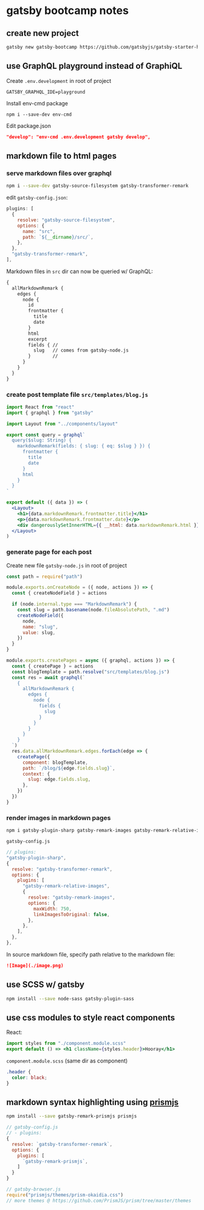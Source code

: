 # gatsby bootcamp notes

## create new project

```sh
gatsby new gatsby-bootcamp https://github.com/gatsbyjs/gatsby-starter-hello-world
```

## use GraphQL playground instead of GraphiQL

Create `.env.development` in root of project

```
GATSBY_GRAPHQL_IDE=playground
```

Install env-cmd package

```
npm i --save-dev env-cmd
```

Edit package.json

```json
"develop": "env-cmd .env.development gatsby develop",
```

## markdown file to html pages

### serve markdown files over graphql

```sh
npm i --save-dev gatsby-source-filesystem gatsby-transformer-remark
```

edit `gatsby-config.json`:

```js
plugins: [
  {
    resolve: "gatsby-source-filesystem",
    options: {
      name: "src",
      path: `${__dirname}/src/`,
    },
  },
  "gatsby-transformer-remark",
],
```

Markdown files in `src` dir can now be queried w/ GraphQL:

```graphql
{
  allMarkdownRemark {
    edges {
      node {
        id
        frontmatter {
          title
          date
        }
        html
        excerpt
        fields { //
          slug   // comes from gatsby-node.js
        }        //
      }
    }
  }
}
```

### create post template file `src/templates/blog.js`

```jsx
import React from "react"
import { graphql } from "gatsby"

import Layout from "../components/layout"

export const query = graphql`
  query($slug: String) {
    markdownRemark(fields: { slug: { eq: $slug } }) {
      frontmatter {
        title
        date
      }
      html
    }
  }
`

export default ({ data }) => (
  <Layout>
    <h1>{data.markdownRemark.frontmatter.title}</h1>
    <p>{data.markdownRemark.frontmatter.date}</p>
    <div dangerouslySetInnerHTML={{ __html: data.markdownRemark.html }} />
  </Layout>
)
```

### generate page for each post

Create new file `gatsby-node.js` in root of project

```js
const path = require("path")

module.exports.onCreateNode = ({ node, actions }) => {
  const { createNodeField } = actions

  if (node.internal.type === "MarkdownRemark") {
    const slug = path.basename(node.fileAbsolutePath, ".md")
    createNodeField({
      node,
      name: "slug",
      value: slug,
    })
  }
}

module.exports.createPages = async ({ graphql, actions }) => {
  const { createPage } = actions
  const blogTemplate = path.resolve("src/templates/blog.js")
  const res = await graphql(`
    {
      allMarkdownRemark {
        edges {
          node {
            fields {
              slug
            }
          }
        }
      }
    }
  `)
  res.data.allMarkdownRemark.edges.forEach(edge => {
    createPage({
      component: blogTemplate,
      path: `/blog/${edge.fields.slug}`,
      context: {
        slug: edge.fields.slug,
      },
    })
  })
}
```

### render images in markdown pages

```sh
npm i gatsby-plugin-sharp gatsby-remark-images gatsby-remark-relative-images
```

`gatsby-config.js`

```js
// plugins:
"gatsby-plugin-sharp",
{
  resolve: "gatsby-transformer-remark",
  options: {
    plugins: [
      "gatsby-remark-relative-images",
      {
        resolve: "gatsby-remark-images",
        options: {
          maxWidth: 750,
          linkImagesToOriginal: false,
        },
      },
    ],
  },
},
```

In source markdown file, specify path relative to the markdown file:

```md
![Image](./image.png)
```

## use SCSS w/ gatsby

```sh
npm install --save node-sass gatsby-plugin-sass
```

## use css modules to style react components

React:

```jsx
import styles from "./component.module.scss"
export default () => <h1 className={styles.header}>Hooray</h1>
```

`component.module.scss` (same dir as component)

```scss
.header {
  color: black;
}
```

## markdown syntax highlighting using [prismjs](https://prismjs.com/)

```sh
npm install --save gatsby-remark-prismjs prismjs
```

```js
// gatsby-config.js
// - plugins:
{
  resolve: `gatsby-transformer-remark`,
  options: {
    plugins: [
      `gatsby-remark-prismjs`,
    ]
  }
}

// gatsby-browser.js
require("prismjs/themes/prism-okaidia.css")
// more themes @ https://github.com/PrismJS/prism/tree/master/themes
```
